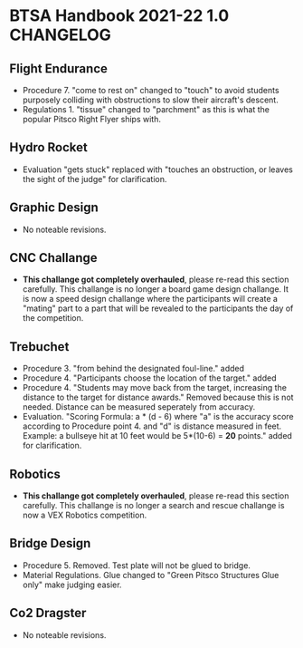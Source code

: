 # BTSA Handbook 2021-22 1.0 CHANGELOG
## Flight Endurance
- Procedure 7. "come to rest on" changed to "touch" to avoid students purposely
colliding with obstructions to slow their aircraft's descent.  
- Regulations 1. "tissue" changed to "parchment" as this is what the popular 
Pitsco Right Flyer ships with.
## Hydro Rocket
- Evaluation "gets stuck" replaced with "touches an obstruction, or leaves the
sight of the judge" for clarification.
## Graphic Design
- No noteable revisions.
## CNC Challange
- **This challange got completely overhauled**, please re-read this section 
carefully. This challange is no longer a board game design challange. It is now
a speed design challange where the participants will create a "mating" part to a
part that will be revealed to the participants the day of the competition.
## Trebuchet
- Procedure 3. "from behind the designated foul-line." added
- Procedure 4. "Participants choose the location of the target." added
- Procedure 4. "Students may move back from the target, increasing the distance 
to the target for distance awards." Removed because this is not needed. Distance 
can be measured seperately from accuracy.
- Evaluation. "Scoring Formula: a * (d - 6) where "a" is the accuracy score 
according to Procedure point 4. and "d" is distance measured in feet. Example: 
a bullseye hit at 10 feet would be 5*(10-6) = **20** points." added for 
clarification.
## Robotics
- **This challange got completely overhauled**, please re-read this section 
carefully. This challange is no longer a search and rescue challange is now a 
VEX Robotics competition.
## Bridge Design
- Procedure 5. Removed. Test plate will not be glued to bridge.
- Material Regulations. Glue changed to "Green Pitsco Structures Glue only" make
 judging easier.
## Co2 Dragster
- No noteable revisions.